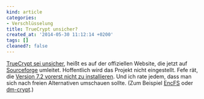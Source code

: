 ```yaml
---
kind: article
categories:
- Verschlüsselung
title: TrueCrypt unsicher?
created_at: '2014-05-30 11:12:14 +0200'
tags: []
cleaned?: false
---
```


[TrueCrypt sei
unsicher](http://www.golem.de/news/verschluesselung-raetsel-um-das-ende-von-truecrypt-1405-106812.html),
heißt es auf der offiziellen Website, die jetzt auf
[Sourceforge](http://truecrypt.sourceforge.net/) umleitet. Hoffentlich
wird das Projekt nicht eingestellt. Fefe rät, die [Version 7.2 vorerst
nicht zu installieren](http://blog.fefe.de/?ts=ad788601). Und ich rate
jedem, dass man sich nach freien Alternativen um­schauen sollte. (Zum
Beispiel [EncFS](https://de.wikipedia.org/wiki/EncFS) oder
[dm-crypt](https://de.wikipedia.org/wiki/Dm-crypt).)
